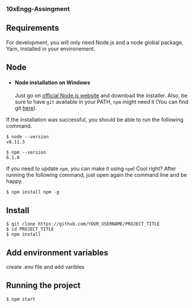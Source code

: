 ﻿### 10xEngg-Assingment
## Requirements

For development, you will only need Node.js and a node global package, Yarn, installed in your environement.

## Node
- #### Node installation on Windows

  Just go on [official Node.js website](https://nodejs.org/) and download the installer.
Also, be sure to have `git` available in your PATH, `npm` might need it (You can find git [here](https://git-scm.com/)).

If the installation was successful, you should be able to run the following command.

    $ node --version
    v8.11.3

    $ npm --version
    6.1.0

If you need to update `npm`, you can make it using `npm`! Cool right? After running the following command, just open again the command line and be happy.

    $ npm install npm -g

## Install

    $ git clone https://github.com/YOUR_USERNAME/PROJECT_TITLE
    $ cd PROJECT_TITLE
    $ npm install

## Add environment variables
create .env file and add varibles

## Running the project

    $ npm start
